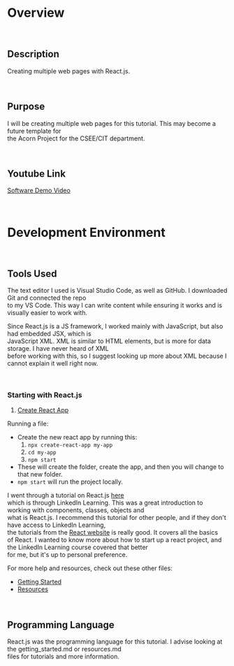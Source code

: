  # Overview 

<p>&nbsp;</p>

## Description
Creating multiple web pages with React.js.  

<p>&nbsp;</p>

## Purpose 
I will be creating multiple web pages for this tutorial. This may become a future template for  
the Acorn Project for the CSEE/CIT department.     

<p>&nbsp;</p>

## Youtube Link

[Software Demo Video](https://youtu.be/gl61oXclXKA)

<p>&nbsp;</p>

# Development Environment

<p>&nbsp;</p>

## Tools Used

The text editor I used is Visual Studio Code, as well as GitHub. I downloaded Git and connected the repo  
to my VS Code. This way I can write content while ensuring it works and is visually easier to work with. 

Since React.js is a JS framework, I worked mainly with JavaScript, but also had embedded JSX, which is  
JavaScript XML. XML is similar to HTML elements, but is more for data storage. I have never heard of XML  
before working with this, so I suggest looking up more about XML because I cannot explain it well right now.  

<p>&nbsp;</p>


### Starting with React.js
1. [Create React App](https://github.com/facebook/create-react-app)  

Running a file:
* Create the new react app by running this:
    1. `npx create-react-app my-app`  
    2. `cd my-app`  
    3. `npm start`  
* These will create the folder, create the app, and then you will change to that new folder.    
* `npm start` will run the project locally.  

I went through a tutorial on React.js [here](https://www.linkedin.com/learning/learning-react-js-5/getting-started-with-react?u=2153100)  
which is through LinkedIn Learning. This was a great introduction to working with components, classes, objects and  
what is React.js. I recommend this tutorial for other people, and if they don't have access to LinkedIn Learning,  
the tutorials from the [React website](https://reactjs.org/tutorial/tutorial.html) is really good. It covers all the basics  
of React. I wanted to know more about how to start up a react project, and the LinkedIn Learning course covered that better  
for me, but it's up to personal preference.  

For more help and resources, check out these other files:  
* [Getting Started](getting_started.md)  
* [Resources](resources.md)  

<p>&nbsp;</p>

## Programming Language
React.js was the programming language for this tutorial. I advise looking at the getting_started.md or resources.md  
files for tutorials and more information.  


<p>&nbsp;</p>
